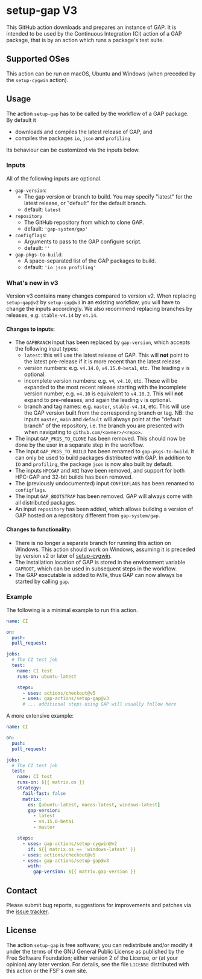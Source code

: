 # setup-gap V3

This GitHub action downloads and prepares an instance of GAP.
It is intended to be used by the Continuous Integration (CI) action of a GAP
package, that is by an action which runs a package's test suite.

## Supported OSes

This action can be run on macOS, Ubuntu and Windows (when preceded by the `setup-cygwin` action).


## Usage

The action `setup-gap` has to be called by the workflow of a GAP
package.
By default it
- downloads and compiles the latest release of GAP, and
- compiles the packages `io`, `json` and `profiling`

Its behaviour can be customized via the inputs below.

### Inputs

All of the following inputs are optional.

- `gap-version`:
   - The gap version or branch to build. You may specify "latest" for the latest release, or "default" for the default branch.
   - default: `latest`
- `repository`
   - The GitHub repository from which to clone GAP.
   - default: `'gap-system/gap'`
- `configflags`:
   - Arguments to pass to the GAP configure script.
   - default: `''`
- `gap-pkgs-to-build`:
   - A space-separated list of the GAP packages to build.
   - default: `'io json profiling'`

### What's new in v3
Version v3 contains many changes compared to version v2. When replacing `setup-gap@v2` by `setup-gap@v3` in an existing workflow,
you will have to change the inputs accordingly. We also recommend replacing branches by releases, e.g. `stable-v4.14` by `v4.14`.

#### Changes to inputs:
 - The `GAPBRANCH` input has been replaced by `gap-version`, which accepts the following input types:
   - `latest`: this will use the latest release of GAP. This will **not** point to the latest pre-release if it is more recent
     than the latest release.
   - version numbers: e.g. `v4.14.0`, `v4.15.0-beta1`, etc. The leading `v` is optional.
   - incomplete version numbers: e.g. `v4`, `v4.10`, etc. These will be expanded to the most recent release starting with the incomplete
     version number, e.g. `v4.10` is equivalent to `v4.10.2`. This will **not** expand to pre-releases, and again the leading `v` is
     optional.
   - branch and tag names: e.g. `master`, `stable-v4.14`, etc. This will use the GAP version built from the corresponding branch or tag.
     NB: the inputs `master`, `main` and `default` will always point at the "default branch" of the repository, i.e. the branch you are
     presented with when navigating to `github.com/<owner>/<repo>`.
 - The input `GAP_PKGS_TO_CLONE` has been removed. This should now be done by the user in a separate step in the workflow.
 - The input `GAP_PKGS_TO_BUILD` has been renamed to `gap-pkgs-to-build`. It can only be used to build packages distributed with GAP.
   In addition to `IO` and `profiling`, the package `json` is now also built by default.
 - The inputs `HPCGAP` and `ABI` have been removed, and support for both HPC-GAP and 32-bit builds has been removed.
 - The (previously undocumented) input `CONFIGFLAGS` has been renamed to `configflags`.
 - The input `GAP_BOOTSTRAP` has been removed. GAP will always come with all distributed packages.
 - An input `repository` has been added, which allows building a version of GAP hosted on a repository different from `gap-system/gap`.

#### Changes to functionality:
 - There is no longer a separate branch for running this action on Windows. This action should work on Windows, assuming it is
   preceded by version v2 or later of [setup-cygwin](https://github.com/gap-actions/setup-gap).
 - The installation location of GAP is stored in the environment variable `GAPROOT`, which can be used in subsequent steps in the workflow.
 - The GAP executable is added to `PATH`, thus GAP can now always be started by calling `gap`.

### Example

The following is a minimal example to run this action.

```yaml
name: CI

on:
  push:
  pull_request:

jobs:
  # The CI test job
  test:
    name: CI test
    runs-on: ubuntu-latest

    steps:
      - uses: actions/checkout@v5
      - uses: gap-actions/setup-gap@v3
      # ... additional steps using GAP will usually follow here
```

A more extensive example:

```yaml
name: CI

on:
  push:
  pull_request:

jobs:
  # The CI test job
  test:
    name: CI test
    runs-on: ${{ matrix.os }}
    strategy:
      fail-fast: false
      matrix:
        os: [ubuntu-latest, macos-latest, windows-latest]
        gap-version:
          - latest
          - v4.15.0-beta1
          - master

    steps:
      - uses: gap-actions/setup-cygwin@v2
        if: ${{ matrix.os == 'windows-latest' }}
      - uses: actions/checkout@v5
      - uses: gap-actions/setup-gap@v3
        with:
          gap-version: ${{ matrix.gap-version }}
```

## Contact
Please submit bug reports, suggestions for improvements and patches via
the [issue tracker](https://github.com/gap-actions/setup-gap/issues).

## License
The action `setup-gap` is free software; you can redistribute
and/or modify it under the terms of the GNU General Public License as published
by the Free Software Foundation; either version 2 of the License, or (at your
opinion) any later version. For details, see the file `LICENSE` distributed
with this action or the FSF's own site.
